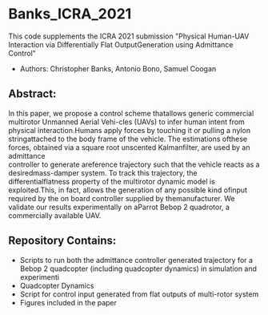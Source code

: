 # Banks_ICRA_2021
This code supplements the ICRA 2021 submission "Physical Human-UAV Interaction via Differentially Flat OutputGeneration using Admittance Control"

- Authors: Christopher Banks, Antonio Bono, Samuel Coogan
## Abstract:

In  this  paper,  we  propose  a  control  scheme 
thatallows  generic  commercial  multirotor  Unmanned 
Aerial	Vehi-cles  (UAVs)  to  infer  human  intent  from 
physical  interaction.Humans  apply  forces  by  touching 
it  or	pulling  a  nylon  stringattached  to  the  body 
frame  of  the	vehicle.  The  estimations  ofthese 
forces,  obtained  via	a  square  root  unscented 
Kalmanfilter,	are   used   by   an   admittance  
controller   to   generate   areference  trajectory  such 
that  the  vehicle  reacts  as	a  desiredmass-damper 
system.  To  track  this  trajectory,  the 
differentialflatness property of the multirotor dynamic
model is exploited.This,  in  fact,  allows  the 
generation  of	any  possible  kind  ofinput  required	by 
the  on  board	controller  supplied  by  themanufacturer. 
We  validate  our  results  experimentally  on	aParrot 
Bebop  2  quadrotor,  a  commercially  available  UAV. 

## Repository Contains:
- Scripts to run both the admittance controller generated trajectory for a  Bebop 2 quadcopter (including quadcopter dynamics) in simulation and experimenti
- Quadcopter Dynamics
- Script for control input generated from flat outputs of multi-rotor system
- Figures included in the paper
